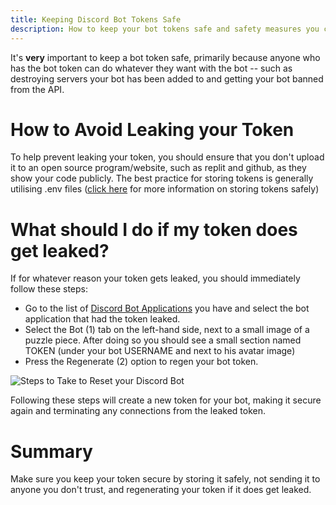 ```yaml
---
title: Keeping Discord Bot Tokens Safe
description: How to keep your bot tokens safe and safety measures you can take.
---
```

It's **very** important to keep a bot token safe, primarily because anyone who has the bot token can do whatever they want with the bot -- such as destroying servers your bot has been added to and getting your bot banned from the API.

# How to Avoid Leaking your Token
To help prevent leaking your token, you should ensure that you don't upload it to an open source program/website, such as replit and github, as they show your code publicly. The best practice for storing tokens is generally utilising .env files ([click here](https://vcokltfre.dev/tips/tokens/.) for more information on storing tokens safely)

# What should I do if my token does get leaked?

If for whatever reason your token gets leaked, you should immediately follow these steps:
- Go to the list of [Discord Bot Applications](https://discord.com/developers/applications) you have and select the bot application that had the token leaked.
- Select the Bot (1) tab on the left-hand side, next to a small image of a puzzle piece. After doing so you should see a small section named TOKEN (under your bot USERNAME and next to his avatar image)
- Press the Regenerate (2) option to regen your bot token.

![Steps to Take to Reset your Discord Bot](https://cdn.discordapp.com/attachments/859123972884922418/966502706258784366/unknown.png)

Following these steps will create a new token for your bot, making it secure again and terminating any connections from the leaked token.

# Summary
Make sure you keep your token secure by storing it safely, not sending it to anyone you don't trust, and regenerating your token if it does get leaked.